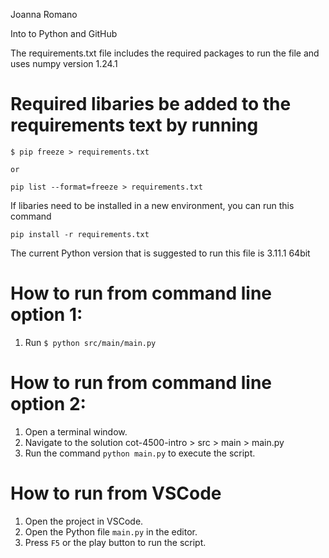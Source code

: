 Joanna Romano

Into to Python and GitHub

The requirements.txt file includes the required packages to run the file
and uses numpy version 1.24.1

# Required libaries be added to the requirements text by running 
    $ pip freeze > requirements.txt
    
    or
    
    pip list --format=freeze > requirements.txt

If libaries need to be installed in a new environment, you can run this command 

    pip install -r requirements.txt

The current Python version that is suggested to run this file is 3.11.1 64bit

# How to run from command line option 1:
1. Run `$ python src/main/main.py`

# How to run from command line option 2:
1. Open a terminal window.
2. Navigate to the solution cot-4500-intro > src > main > main.py
3. Run the command `python main.py` to execute the script.

# How to run from VSCode
1. Open the project in VSCode.
2. Open the Python file  `main.py` in the editor.
3. Press `F5` or the play button to run the script.